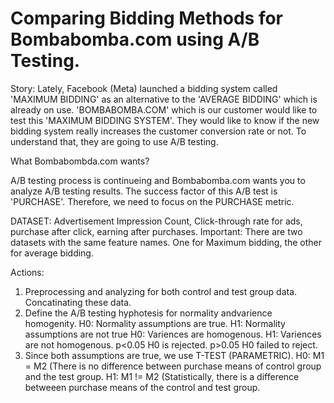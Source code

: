 # Comparing Bidding Methods for Bombabomba.com using A/B Testing.


Story: Lately, Facebook (Meta) launched a bidding system called 'MAXIMUM BIDDING' as an alternative
to the 'AVERAGE BIDDING' which is already on use. 'BOMBABOMBA.COM' which is our customer would like to test this 'MAXIMUM BIDDING SYSTEM'. They would like to know if the new bidding system really increases the customer conversion rate or not. To understand that, they are going to use A/B testing.

What Bombabombda.com wants?

A/B testing process is continueing and Bombabomba.com wants you to analyze A/B testing results. The success factor of this A/B test is 'PURCHASE'. Therefore, we need to focus on the PURCHASE metric.

DATASET: Advertisement Impression Count, Click-through rate for ads, purchase after click, earning after purchases. Important: There are two datasets with the same feature names. One for Maximum bidding, the other for average bidding.

Actions: 

1. Preprocessing and analyzing for both control and test group data. Concatinating these data.
2. Define the A/B testing hyphotesis for normality andvarience homogenity.
H0: Normality assumptions are true.
H1: Normality assumptions are not true
H0: Variences are homogenous.
H1: Variences are not homogenous.
p<0.05 H0 is rejected.
p>0.05 H0 failed to reject.
3. Since both assumptions are true, we use T-TEST (PARAMETRIC).
H0: M1 = M2 (There is no difference between purchase means of control group and the test group.
H1: M1 != M2 (Statistically, there is a difference betweeen purchase means of the control and test group.



